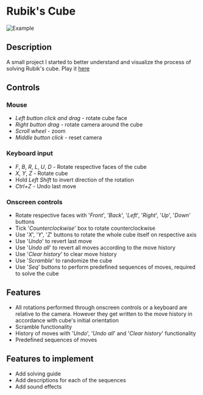 # Rubik's Cube

![Example](https://i.imgur.com/z2ZV0DE.gif)

## Description

A small project I started to better understand and visualize the process of solving Rubik's cube. Play it [here](https://deyama.itch.io/rubik)

## Controls

### Mouse

- _Left button click and drag_ - rotate cube face
- _Right button drag_ - rotate camera around the cube
- _Scroll wheel_ - zoom
- _Middle button click_ - reset camera

### Keyboard input

- _F_, _B_, _R_, _L_, _U_, _D_ - Rotate respective faces of the cube
- _X_, _Y_, _Z_ - Rotate cube
- Hold _Left Shift_ to invert direction of the rotation
- _Ctrl+Z_ - Undo last move

### Onscreen controls

- Rotate respective faces with '_Front_', '_Back_', '_Left_', '_Right_', '_Up_', '_Down_' buttons
- Tick '_Counterclockwise_' box to rotate counterclockwise
- Use '_X_', '_Y_', '_Z_' buttons to rotate the whole cube itself on respective axis
- Use '_Undo_' to revert last move
- Use '_Undo all_' to revert all moves according to the move history
- Use '_Clear history_' to clear move history
- Use '_Scramble_' to randomize the cube
- Use '_Seq_' buttons to perform predefined sequences of moves, required to solve the cube 

## Features

- All rotations performed through onscreen controls or a keyboard are relative to the camera. However they get written to the move history in accordance with cube's initial orientation
- Scramble functionality
- History of moves with '_Undo_', '_Undo all_' and '_Clear history_' functionality
- Predefined sequences of moves

## Features to implement

- Add solving guide
- Add descriptions for each of the sequences
- Add sound effects
